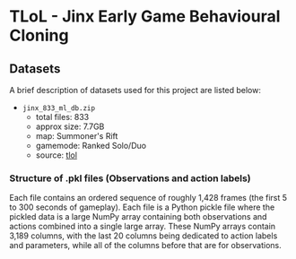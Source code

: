 # TLoL - Jinx Early Game Behavioural Cloning

## Datasets

A brief description of datasets used for this project are listed below:

 - `jinx_833_ml_db.zip`
   - total files: 833
   - approx size: 7.7GB
   - map: Summoner's Rift
   - gamemode: Ranked Solo/Duo
   - source: [tlol](https://github.com/MiscellaneousStuff/tlol)

### Structure of .pkl files (Observations and action labels)

Each file contains an ordered sequence of roughly 1,428 frames
(the first 5 to 300 seconds of gameplay). Each file is a Python
pickle file where the pickled data is a large NumPy array
containing both observations and actions combined into a single
large array. These NumPy arrays contain 3,189 columns, with the last
20 columns being dedicated to action labels and parameters, while
all of the columns before that are for observations.